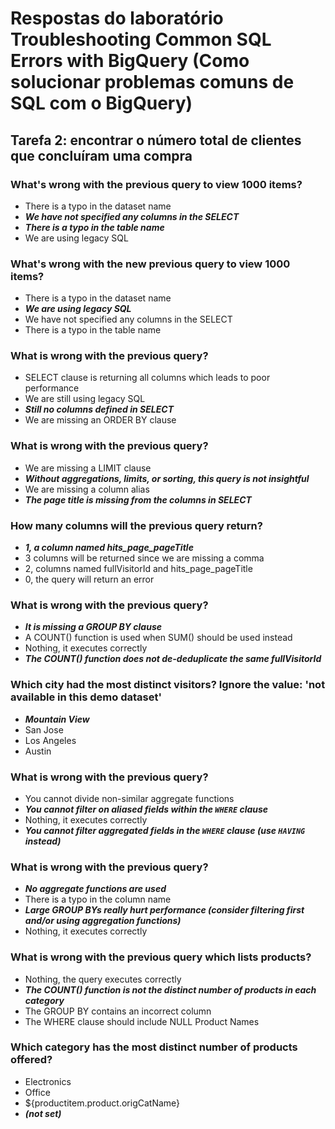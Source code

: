 # Respostas do laboratório Troubleshooting Common SQL Errors with BigQuery (Como solucionar problemas comuns de SQL com o BigQuery)

## Tarefa 2: encontrar o número total de clientes que concluíram uma compra

### What's wrong with the previous query to view 1000 items?
- There is a typo in the dataset name
- ***We have not specified any columns in the SELECT***
- ***There is a typo in the table name***
- We are using legacy SQL

### What's wrong with the new previous query to view 1000 items?
- There is a typo in the dataset name
- ***We are using legacy SQL***
- We have not specified any columns in the SELECT
- There is a typo in the table name

### What is wrong with the previous query?
- SELECT clause is returning all columns which leads to poor performance
- We are still using legacy SQL
- ***Still no columns defined in SELECT***
- We are missing an ORDER BY clause

### What is wrong with the previous query?
- We are missing a LIMIT clause
- ***Without aggregations, limits, or sorting, this query is not insightful***
- We are missing a column alias
- ***The page title is missing from the columns in SELECT***

### How many columns will the previous query return?
- ***1, a column named hits_page_pageTitle***
- 3 columns will be returned since we are missing a comma
- 2, columns named fullVisitorId and hits_page_pageTitle
- 0, the query will return an error

### What is wrong with the previous query?
- ***It is missing a GROUP BY clause***
- A COUNT() function is used when SUM() should be used instead
- Nothing, it executes correctly
- ***The COUNT() function does not de-deduplicate the same fullVisitorId***

### Which city had the most distinct visitors? Ignore the value: 'not available in this demo dataset'
- ***Mountain View***
- San Jose
- Los Angeles
- Austin

### What is wrong with the previous query?
- You cannot divide non-similar aggregate functions
- ***You cannot filter on aliased fields within the `WHERE` clause***
- Nothing, it executes correctly
- ***You cannot filter aggregated fields in the `WHERE` clause (use `HAVING` instead)***

### What is wrong with the previous query?
- ***No aggregate functions are used***
- There is a typo in the column name
- ***Large GROUP BYs really hurt performance (consider filtering first and/or using aggregation functions)***
- Nothing, it executes correctly

### What is wrong with the previous query which lists products?
- Nothing, the query executes correctly
- ***The COUNT() function is not the distinct number of products in each category***
- The GROUP BY contains an incorrect column
- The WHERE clause should include NULL Product Names

### Which category has the most distinct number of products offered?
- Electronics
- Office
- ${productitem.product.origCatName}
- ***(not set)***

